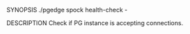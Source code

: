 
SYNOPSIS
    ./pgedge spock health-check -

DESCRIPTION
    Check if PG instance is accepting connections.
